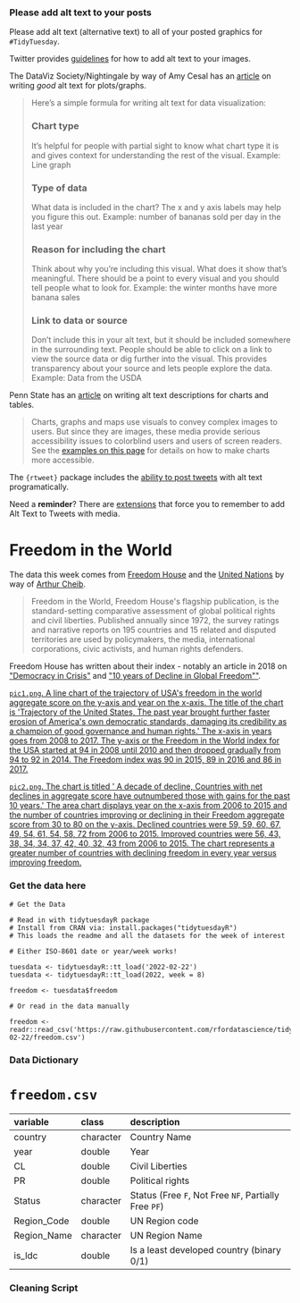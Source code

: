 ### Please add alt text to your posts

Please add alt text (alternative text) to all of your posted graphics for `#TidyTuesday`. 

Twitter provides [guidelines](https://help.twitter.com/en/using-twitter/picture-descriptions) for how to add alt text to your images.

The DataViz Society/Nightingale by way of Amy Cesal has an [article](https://medium.com/nightingale/writing-alt-text-for-data-visualization-2a218ef43f81) on writing _good_ alt text for plots/graphs.

> Here’s a simple formula for writing alt text for data visualization:
> ### Chart type
> It’s helpful for people with partial sight to know what chart type it is and gives context for understanding the rest of the visual.
> Example: Line graph
> ### Type of data
> What data is included in the chart? The x and y axis labels may help you figure this out.
> Example: number of bananas sold per day in the last year
> ### Reason for including the chart
> Think about why you’re including this visual. What does it show that’s meaningful. There should be a point to every visual and you should tell people what to look for.
> Example: the winter months have more banana sales
> ### Link to data or source
> Don’t include this in your alt text, but it should be included somewhere in the surrounding text. People should be able to click on a link to view the source data or dig further into the visual. This provides transparency about your source and lets people explore the data.
> Example: Data from the USDA

Penn State has an [article](https://accessibility.psu.edu/images/charts/) on writing alt text descriptions for charts and tables.

> Charts, graphs and maps use visuals to convey complex images to users. But since they are images, these media provide serious accessibility issues to colorblind users and users of screen readers. See the [examples on this page](https://accessibility.psu.edu/images/charts/) for details on how to make charts more accessible.

The `{rtweet}` package includes the [ability to post tweets](https://docs.ropensci.org/rtweet/reference/post_tweet.html) with alt text programatically.

Need a **reminder**? There are [extensions](https://chrome.google.com/webstore/detail/twitter-required-alt-text/fpjlpckbikddocimpfcgaldjghimjiik/related) that force you to remember to add Alt Text to Tweets with media.

# Freedom in the World

The data this week comes from [Freedom House](https://freedomhouse.org/reports/publication-archives) and the [United Nations](https://unstats.un.org/unsd/methodology/m49/overview/) by way of [Arthur Cheib](https://github.com/ArthurCheib/analytical-politics-project/blob/main/data/tidy-data-fh-un.csv).

> Freedom in the World, Freedom House's flagship publication, is the standard-setting comparative assessment of global political rights and civil liberties. Published annually since 1972, the survey ratings and narrative reports on 195 countries and 15 related and disputed territories are used by policymakers, the media, international corporations, civic activists, and human rights defenders. 

Freedom House has written about their index - notably an article in 2018 on ["Democracy in Crisis"](https://freedomhouse.org/report/freedom-world/2018/democracy-crisis) and ["10 years of Decline in Global Freedom""](https://freedomhouse.org/article/q-10-years-decline-global-freedom).

[`pic1.png`. A line chart of the trajectory of USA's freedom in the world aggregate score on the y-axis and year on the x-axis. The title of the chart is 'Trajectory of the United States, The past year brought further faster erosion of America's own democratic standards, damaging its credibility as a champion of good governance and human rights.' The x-axis in years goes from 2008 to 2017. The y-axis or the Freedom in the World index for the USA started at 94 in 2008 until 2010 and then dropped gradually from 94 to 92 in 2014. The Freedom index was 90 in 2015, 89 in 2016 and 86 in 2017.](pic1.png)

[`pic2.png`. The chart is titled ' A decade of decline, Countries with net declines in aggregate score have outnumbered those with gains for the past 10 years.' The area chart displays year on the x-axis from 2006 to 2015 and the number of countries improving or declining in their Freedom aggregate score from 30 to 80 on the y-axis. Declined countries were 59, 59, 60, 67, 49, 54, 61, 54, 58, 72 from 2006 to 2015. Improved countries were 56, 43, 38, 34, 34, 37, 42, 40, 32, 43 from 2006 to 2015. The chart represents a greater number of countries with declining freedom in every year versus improving freedom.](pic2.png)

### Get the data here

```{r}
# Get the Data

# Read in with tidytuesdayR package 
# Install from CRAN via: install.packages("tidytuesdayR")
# This loads the readme and all the datasets for the week of interest

# Either ISO-8601 date or year/week works!

tuesdata <- tidytuesdayR::tt_load('2022-02-22')
tuesdata <- tidytuesdayR::tt_load(2022, week = 8)

freedom <- tuesdata$freedom

# Or read in the data manually

freedom <- readr::read_csv('https://raw.githubusercontent.com/rfordatascience/tidytuesday/master/data/2022/2022-02-22/freedom.csv')

```
### Data Dictionary

# `freedom.csv`

|variable    |class     |description |
|:-----------|:---------|:-----------|
|country     |character | Country Name |
|year        |double    | Year |
|CL          |double    | Civil Liberties |
|PR          |double    | Political rights |
|Status      |character | Status (Free `F`, Not Free `NF`, Partially Free `PF`) |
|Region_Code |double    | UN Region code |
|Region_Name |character | UN Region Name |
|is_ldc      |double    | Is a least developed country (binary 0/1) |

### Cleaning Script

